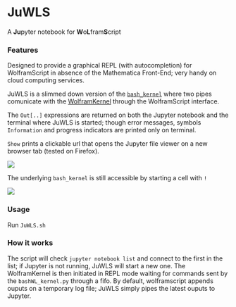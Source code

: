 # JuWLS

A **Ju**pyter notebook for **W**o**L**fram**S**cript

### Features

Designed to provide a graphical REPL (with autocompletion) for WolframScript in absence of the Mathematica Front-End; very handy on cloud computing services.

JuWLS is a slimmed down version of the [`bash_kernel`](https://github.com/takluyver/bash_kernel) where two pipes comunicate with the [WolframKernel](https://www.wolfram.com/cdf-player/) through the WolframScript interface. 


The `Out[..]` expressions are returned on both the Jupyter notebook and the terminal where JuWLS is started; though error messages, symbols `Information` and progress indicators are printed only on terminal.

`Show` prints a clickable url that opens the Jupyter file viewer on a new browser tab (tested on Firefox).

![](JuWLSrec.gif)

The underlying `bash_kernel` is still accessible by starting a cell with `!`

![](bashCell.gif)


### Usage

Run `JuWLS.sh`

### How it works

The script will check `jupyter notebook list` and connect to the first in the list; if Jupyter is not running, JuWLS will start a new one. The WolframKernel is then initiated in REPL mode waiting for commands sent by the `bashWL_kernel.py` through a fifo.
By default, wolframscript appends ouputs on a temporary log file; JuWLS simply pipes the latest ouputs to Jupyter. 

